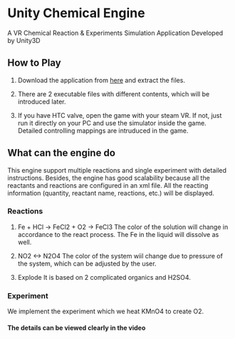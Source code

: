 # Unity Chemical Engine
A VR Chemical Reaction & Experiments Simulation Application Developed by Unity3D

## How to Play
1. Download the application from [here](http://www.google.com) and extract the files. 

2. There are 2 executable files with different contents, which will be introduced later.

3. If you have HTC valve, open the game with your steam VR. If not, just run it directly on your PC and use the simulator inside the game. Detailed controlling mappings are intruduced in the game.

## What can the engine do
This engine support multiple reactions and single experiment with detailed instructions. Besides, the engine has good scalability because all the reactants and reactions are configured in an xml file. All the reacting information (quantity, reactant name, reactions, etc.) will be displayed. 

### Reactions
1. Fe + HCl -> FeCl2 + O2 -> FeCl3 
  The color of the solution will change in accordance to the react process. The Fe in the liquid will dissolve as well. 
 
2. NO2 <-> N2O4
  The color of the system wiil change due to pressure of the system, which can be adjusted by the user.

3. Explode
  It is based on 2 complicated organics and H2SO4.
 
### Experiment
We implement the experiment which we heat KMnO4 to create O2.

#### The details can be viewed clearly in the video
  
